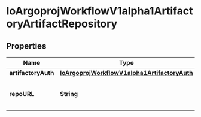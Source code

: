 

# IoArgoprojWorkflowV1alpha1ArtifactoryArtifactRepository


## Properties

Name | Type | Description | Notes
------------ | ------------- | ------------- | -------------
**artifactoryAuth** | [**IoArgoprojWorkflowV1alpha1ArtifactoryAuth**](IoArgoprojWorkflowV1alpha1ArtifactoryAuth.md) |  |  [optional]
**repoURL** | **String** | RepoURL is the url for artifactory repo. |  [optional]



